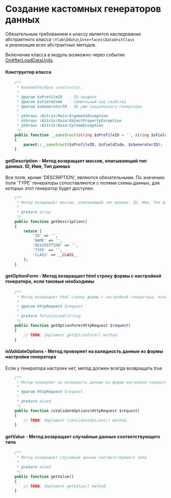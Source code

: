 # Создание кастомных генераторов данных

Обязательным требованием к классу является наследование абстрактного класса `\Ylab\Ddata\Interfaces\DataUnitClass`</br>
и реализация всех абстрактных методов.

Включение класса в модуль возможно через событие [OnAfterLoadDataUnits](../events/OnAfterLoadDataUnits.md).

#### Конструктор класса
```php
    /**
     * RandomCheckbox constructor.
     *
     * @param $sProfileID   - ID профиля
     * @param $sFieldCode   - Символьный код свойства
     * @param $sGeneratorID - ID уже сохраненного генератора
     *
     * @throws \Bitrix\Main\ArgumentException
     * @throws \Bitrix\Main\ObjectPropertyException
     * @throws \Bitrix\Main\SystemException
     */
    public function __construct(string $sProfileID = '', string $sFieldCode = '', string $sGeneratorID = '')
    {
        parent::__construct($sProfileID, $sFieldCode, $sGeneratorID);
    }
```

#### getDescription - Метод возвращает массив, описывающий тип данных. ID, Имя, Тип данных
Все поля, кроме 'DESCRIPTION', являются обязательными. По значению поля 'TYPE' генераторы сопоставляются с полями схемы данных, для</br>
которых этот генератор будет доступен.
```php
    /**
     * Метод возвращает массив, описывающий тип данных. ID, Имя, Тип данных
     *
     * @return array
     */
    public function getDescription()
    {
        return [
            'ID' => '',
            'NAME' => '',
            'DESCRIPTION' => '',
            'TYPE' => '',
            'CLASS' => __CLASS__
        ];
    }
```

#### getOptionForm - Метод возвращает html строку формы с настройкой генератора, если таковые необходимы

```php
    /**
     * Метод возвращает html строку формы с настройкой генератора, если таковые необходимы
     *
     * @param HttpRequest $request
     *
     * @return false|mixed|string
     */
    public function getOptionForm(HttpRequest $request)
    {
        // TODO: Implement getOptionForm() method.
    }
```

#### isValidateOptions - Метод проверяет на валидность данные из формы настройки генератора
Если у генератора настроек нет, метод должен всегда возвращать true
```php
    /**
     * Метод проверяет на валидность данные из формы настройки генератора
     *
     * @param HttpRequest $request
     *
     * @return mixed
     */
    public function isValidateOptions(HttpRequest $request)
    {
        // TODO: Implement isValidateOptions() method.
    }
```

#### getValue - Метод возвращает случайные данные соответствующего типа

```php
    /**
     * Метод возвращает случайные данные соответствующего типа
     *
     * @return mixed
     */
    public function getValue()
    {
        // TODO: Implement getValue() method.
    }
```
